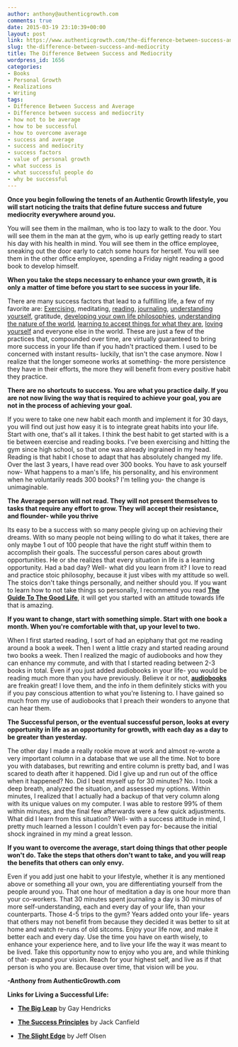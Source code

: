 ```yaml
---
author: anthony@authenticgrowth.com
comments: true
date: 2015-03-19 23:10:39+00:00
layout: post
link: https://www.authenticgrowth.com/the-difference-between-success-and-mediocrity/
slug: the-difference-between-success-and-mediocrity
title: The Difference Between Success and Mediocrity
wordpress_id: 1656
categories:
- Books
- Personal Growth
- Realizations
- Writing
tags:
- Difference Between Success and Average
- Difference between success and mediocrity
- how not to be average
- how to be successful
- how to overcome average
- success and average
- success and mediocrity
- success factors
- value of personal growth
- what success is
- what successful people do
- why be successful
---
```


**Once you begin following the tenets of an Authentic Growth lifestyle, you will start noticing the traits that define future success and future mediocrity everywhere around you.**

You will see them in the mailman, who is too lazy to walk to the door. You will see them in the man at the gym, who is up early getting ready to start his day with his health in mind. You will see them in the office employee, sneaking out the door early to catch some hours for herself. You will see them in the other office employee, spending a Friday night reading a good book to develop himself.

**When you take the steps necessary to enhance your own growth, it is only a matter of time before you start to see success in your life.**

There are many success factors that lead to a fulfilling life, a few of my favorite are: [Exercising](http://www.authenticgrowth.com/importance-of-health/), meditating, [reading](http://www.authenticgrowth.com/read-these-books/), [journaling](http://www.authenticgrowth.com/morning-pages/), [understanding yourself](http://www.authenticgrowth.com/uncover-your-beliefs/), gratitude, [developing your own life philosophies](http://www.authenticgrowth.com/growth-mindset/), [understanding the nature of the world](http://www.authenticgrowth.com/be-careful-what-you-think-you-just-might-get-it/), [learning to accept things for what they are](http://www.authenticgrowth.com/tapping/), [loving yourself](http://www.authenticgrowth.com/the-importance-of-self-love/) and everyone else in the world. These are just a few of the practices that, compounded over time, are virtually guaranteed to bring more success in your life than if you hadn't practiced them. I used to be concerned with instant results- luckily, that isn't the case anymore. Now I realize that the longer someone works at something- the more persistence they have in their efforts, the more they will benefit from every positive habit they practice.

**There are no shortcuts to success. You are what you practice daily. If you are not now living the way that is required to achieve your goal, you are not in the process of achieving your goal.**

If you were to take one new habit each month and implement it for 30 days, you will find out just how easy it is to integrate great habits into your life. Start with one, that's all it takes. I think the best habit to get started with is a tie between exercise and reading books. I've been exercising and hitting the gym since high school, so that one was already ingrained in my head. Reading is that habit I chose to adapt that has absolutely changed my life. Over the last 3 years, I have read over 300 books. You have to ask yourself now- What happens to a man's life, his personality, and his environment when he voluntarily reads 300 books? I'm telling you- the change is unimaginable.

**The Average person will not read. They will not present themselves to tasks that require any effort to grow. They will accept their resistance, and flounder- while you thrive**

Its easy to be a success with so many people giving up on achieving their dreams. With so many people not being willing to do what it takes, there are only maybe 1 out of 100 people that have the right stuff within them to accomplish their goals. The successful person cares about growth opportunities. He or she realizes that every situation in life is a learning opportunity. Had a bad day? Well- what did you learn from it? I love to read and practice stoic philosophy, because it just vibes with my attitude so well. The stoics don't take things personally, and neither should you. If you want to learn how to not take things so personally, I recommend you read **[The Guide To The Good Life](http://amzn.to/1C1ZOnI)**, it will get you started with an attitude towards life that is amazing.

**If you want to change, start with something simple. Start with one book a month. When you're comfortable with that, up your level to two.**

When I first started reading, I sort of had an epiphany that got me reading around a book a week. Then I went a little crazy and started reading around two books a week. Then I realized the magic of audiobooks and how they can enhance my commute, and with that I started reading between 2-3 books in total. Even if you just added audiobooks in your life- you would be reading much more than you have previously. Believe it or not, **[audiobooks](http://www.amazon.com/Audible-Free-Trial-Digital-Membership/dp/B00NB86OYE/?ref_=assoc_tag_ph_1422899139880&_encoding=UTF8&camp=1789&creative=9325&linkCode=pf4&tag=authenticgrowth-20&linkId=TWJLBE5PL6XI6RYL)** are freakin great! I love them, and the info in them definitely sticks with you if you pay conscious attention to what you're listening to. I have gained so much from my use of audiobooks that I preach their wonders to anyone that can hear them.

**The Successful person, or the eventual successful person, looks at every opportunity in life as an opportunity for growth, with each day as a day to be greater than yesterday.**

The other day I made a really rookie move at work and almost re-wrote a very important column in a database that we use all the time. Not to bore you with databases, but rewriting and entire column is pretty bad, and I was scared to death after it happened. Did I give up and run out of the office when it happened? No. Did I beat myself up for 30 minutes? No. I took a deep breath, analyzed the situation, and assessed my options. Within minutes, I realized that I actually had a backup of that very column along with its unique values on my computer. I was able to restore 99% of them within minutes, and the final few afterwards were a few quick adjustments. What did I learn from this situation? Well- with a success attitude in mind, I pretty much learned a lesson I couldn't even pay for- because the initial shock ingrained in my mind a great lesson.

**If you want to overcome the average, start doing things that other people won't do. Take the steps that others don't want to take, and you will reap the benefits that others can only envy.**

Even if you add just one habit to your lifestyle, whether it is any mentioned above or something all your own, you are differentiating yourself from the people around you. That one hour of meditation a day is one hour more than your co-workers. That 30 minutes spent journaling a day is 30 minutes of more self-understanding, each and every day of your life, than your counterparts. Those 4-5 trips to the gym? Years added onto your life- years that others may not benefit from because they decided it was better to sit at home and watch re-runs of old sitcoms. Enjoy your life now, and make it better each and every day. Use the time you have on earth wisely, to enhance your experience here, and to live your life the way it was meant to be lived. Take this opportunity now to enjoy who you are, and while thinking of that- expand your vision. Reach for your highest self, and live as if that person is who you are. Because over time, that vision will be _you_.

**-Anthony from AuthenticGrowth.com**

**Links for Living a Successful Life:**



	
  * **[The Big Leap](http://amzn.to/1xD8YBU)** by Gay Hendricks

	
  * **[The Success Principles](http://amzn.to/1DDh7Of)** by Jack Canfield

	
  * [**The Slight Edge**](http://amzn.to/1GweEmq) by Jeff Olsen


